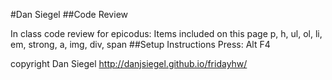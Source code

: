 #Dan Siegel
##Code Review

In class code review for epicodus:
Items included on this page p, h, ul, ol, li, em, strong, a, img, div, span
##Setup Instructions
Press: Alt F4

copyright Dan Siegel
http://danjsiegel.github.io/fridayhw/
